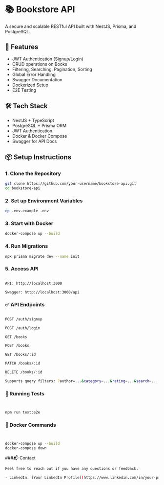 # 📚 Bookstore API

A secure and scalable RESTful API built with NestJS, Prisma, and PostgreSQL.

## 🚀 Features

- JWT Authentication (Signup/Login)
- CRUD operations on Books
- Filtering, Searching, Pagination, Sorting
- Global Error Handling
- Swagger Documentation
- Dockerized Setup
- E2E Testing

## 🛠 Tech Stack

- NestJS + TypeScript
- PostgreSQL + Prisma ORM
- JWT Authentication
- Docker & Docker Compose
- Swagger for API Docs

## 📦 Setup Instructions

### 1. Clone the Repository

```bash
git clone https://github.com/your-username/bookstore-api.git
cd bookstore-api
```

### 2. Set up Environment Variables
```bash
cp .env.example .env
```
### 3. Start with Docker

```bash
docker-compose up --build
```

### 4. Run Migrations

```bash
npx prisma migrate dev --name init
```
### 5. Access API

```bash

API: http://localhost:3000

Swagger: http://localhost:3000/api
```

### ✅ API Endpoints
```bash

POST /auth/signup

POST /auth/login

GET /books

POST /books

GET /books/:id

PATCH /books/:id

DELETE /books/:id

Supports query filters: ?author=...&category=...&rating=...&search=...
```
### 🧪 Running Tests
```bash


npm run test:e2e
```
### 🐳 Docker Commands
```bash


docker-compose up --build
docker-compose down
```

###📬 Contact

```bash
Feel free to reach out if you have any questions or feedback.

- LinkedIn: [Your LinkedIn Profile](https://www.linkedin.com/in/your-profile)

```
